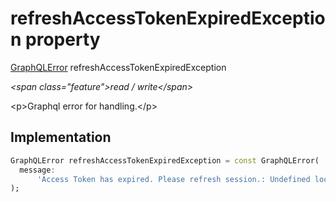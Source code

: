 


# refreshAccessTokenExpiredException property







[GraphQLError](https:pub.dev/documentation/gql_exec/1.0.1-alpha+1690479830973/execution/GraphQLError-class.html) refreshAccessTokenExpiredException
  
_\<span class="feature"\>read / write\</span\>_



\<p\>Graphql error for handling.\</p\>



## Implementation

```dart
GraphQLError refreshAccessTokenExpiredException = const GraphQLError(
  message:
      'Access Token has expired. Please refresh session.: Undefined location',
);
```








